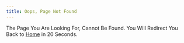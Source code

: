 ```yaml
---
title: Oops, Page Not Found
---
```


The Page You Are Looking For, Cannot Be Found.
You Will Redirect You Back to [Home](https://blog.stephenajulu.com) in 20 Seconds.
